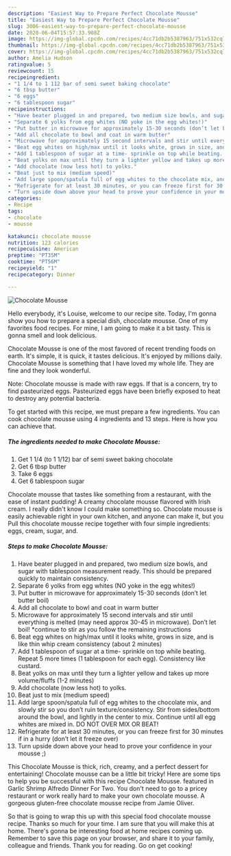 ```yaml
---
description: "Easiest Way to Prepare Perfect Chocolate Mousse"
title: "Easiest Way to Prepare Perfect Chocolate Mousse"
slug: 3006-easiest-way-to-prepare-perfect-chocolate-mousse
date: 2020-06-04T15:57:33.908Z
image: https://img-global.cpcdn.com/recipes/4cc71db2b5387963/751x532cq70/chocolate-mousse-recipe-main-photo.jpg
thumbnail: https://img-global.cpcdn.com/recipes/4cc71db2b5387963/751x532cq70/chocolate-mousse-recipe-main-photo.jpg
cover: https://img-global.cpcdn.com/recipes/4cc71db2b5387963/751x532cq70/chocolate-mousse-recipe-main-photo.jpg
author: Amelia Hudson
ratingvalue: 5
reviewcount: 15
recipeingredient:
- "1 1/4 to 1 112 bar of semi sweet baking chocolate"
- "6 tbsp butter"
- "6 eggs"
- "6 tablespoon sugar"
recipeinstructions:
- "Have beater plugged in and prepared, two medium size bowls, and sugar with tablespoon measurement ready. This should be prepared quickly to maintain consistency."
- "Separate 6 yolks from egg whites (NO yoke in the egg whites!)"
- "Put butter in microwave for approximately 15-30 seconds (don’t let butter boil)"
- "Add all chocolate to bowl and coat in warm butter"
- "Microwave for approximately 15 second intervals and stir until everything is melted (may need approx 30-45 in microwave). Don’t let boil! *continue to stir as you follow the remaining instructions"
- "Beat egg whites on high/max until it looks white, grows in size, and is like thin whip cream consistency (about 2 minutes)"
- "Add 1 tablespoon of sugar at a time- sprinkle on top while beating. Repeat 5 more times (1 tablespoon for each egg). Consistency like custard."
- "Beat yolks on max until they turn a lighter yellow and takes up more volume/fluffs (1-2 minutes)"
- "Add chocolate (now less hot) to yolks."
- "Beat just to mix (medium speed)"
- "Add large spoon/spatula full of egg whites to the chocolate mix, and slowly stir so you don’t ruin texture/consistency. Stir from sides/bottom around the bowl, and lightly in the center to mix. Continue until all egg whites are mixed in. DO NOT OVER MIX OR BEAT!"
- "Refrigerate for at least 30 minutes, or you can freeze first for 30 minutes if in a hurry (don’t let it freeze over)"
- "Turn upside down above your head to prove your confidence in your mousse ;)"
categories:
- Recipe
tags:
- chocolate
- mousse

katakunci: chocolate mousse 
nutrition: 123 calories
recipecuisine: American
preptime: "PT35M"
cooktime: "PT56M"
recipeyield: "1"
recipecategory: Dinner

---
```



![Chocolate Mousse](https://img-global.cpcdn.com/recipes/4cc71db2b5387963/751x532cq70/chocolate-mousse-recipe-main-photo.jpg)

Hello everybody, it's Louise, welcome to our recipe site. Today, I'm gonna show you how to prepare a special dish, chocolate mousse. One of my favorites food recipes. For mine, I am going to make it a bit tasty. This is gonna smell and look delicious.

Chocolate Mousse is one of the most favored of recent trending foods on earth. It's simple, it is quick, it tastes delicious. It's enjoyed by millions daily. Chocolate Mousse is something that I have loved my whole life. They are fine and they look wonderful.

Note: Chocolate mousse is made with raw eggs. If that is a concern, try to find pasteurized eggs. Pasteurized eggs have been briefly exposed to heat to destroy any potential bacteria.


To get started with this recipe, we must prepare a few ingredients. You can cook chocolate mousse using 4 ingredients and 13 steps. Here is how you can achieve that.

<!--inarticleads1-->

##### The ingredients needed to make Chocolate Mousse:

1. Get 1 1/4 (to 1 1/12) bar of semi sweet baking chocolate
1. Get 6 tbsp butter
1. Take 6 eggs
1. Get 6 tablespoon sugar


Chocolate mousse that tastes like something from a restaurant, with the ease of instant pudding! A creamy chocolate mousse flavored with Irish cream. I really didn&#39;t know I could make something so. Chocolate mousse is easily achievable right in your own kitchen, and anyone can make it, but you Pull this chocolate mousse recipe together with four simple ingredients: eggs, cream, sugar, and. 

<!--inarticleads2-->

##### Steps to make Chocolate Mousse:

1. Have beater plugged in and prepared, two medium size bowls, and sugar with tablespoon measurement ready. This should be prepared quickly to maintain consistency.
1. Separate 6 yolks from egg whites (NO yoke in the egg whites!)
1. Put butter in microwave for approximately 15-30 seconds (don’t let butter boil)
1. Add all chocolate to bowl and coat in warm butter
1. Microwave for approximately 15 second intervals and stir until everything is melted (may need approx 30-45 in microwave). Don’t let boil! *continue to stir as you follow the remaining instructions
1. Beat egg whites on high/max until it looks white, grows in size, and is like thin whip cream consistency (about 2 minutes)
1. Add 1 tablespoon of sugar at a time- sprinkle on top while beating. Repeat 5 more times (1 tablespoon for each egg). Consistency like custard.
1. Beat yolks on max until they turn a lighter yellow and takes up more volume/fluffs (1-2 minutes)
1. Add chocolate (now less hot) to yolks.
1. Beat just to mix (medium speed)
1. Add large spoon/spatula full of egg whites to the chocolate mix, and slowly stir so you don’t ruin texture/consistency. Stir from sides/bottom around the bowl, and lightly in the center to mix. Continue until all egg whites are mixed in. DO NOT OVER MIX OR BEAT!
1. Refrigerate for at least 30 minutes, or you can freeze first for 30 minutes if in a hurry (don’t let it freeze over)
1. Turn upside down above your head to prove your confidence in your mousse ;)


This Chocolate Mousse is thick, rich, creamy, and a perfect dessert for entertaining! Chocolate mousse can be a little bit tricky! Here are some tips to help you be successful with this recipe Chocolate Mousse. featured in Garlic Shrimp Alfredo Dinner For Two. You don&#39;t need to go to a pricey restaurant or work really hard to make your own chocolate mousse. A gorgeous gluten-free chocolate mousse recipe from Jamie Oliver. 

So that is going to wrap this up with this special food chocolate mousse recipe. Thanks so much for your time. I am sure that you will make this at home. There's gonna be interesting food at home recipes coming up. Remember to save this page on your browser, and share it to your family, colleague and friends. Thank you for reading. Go on get cooking!
